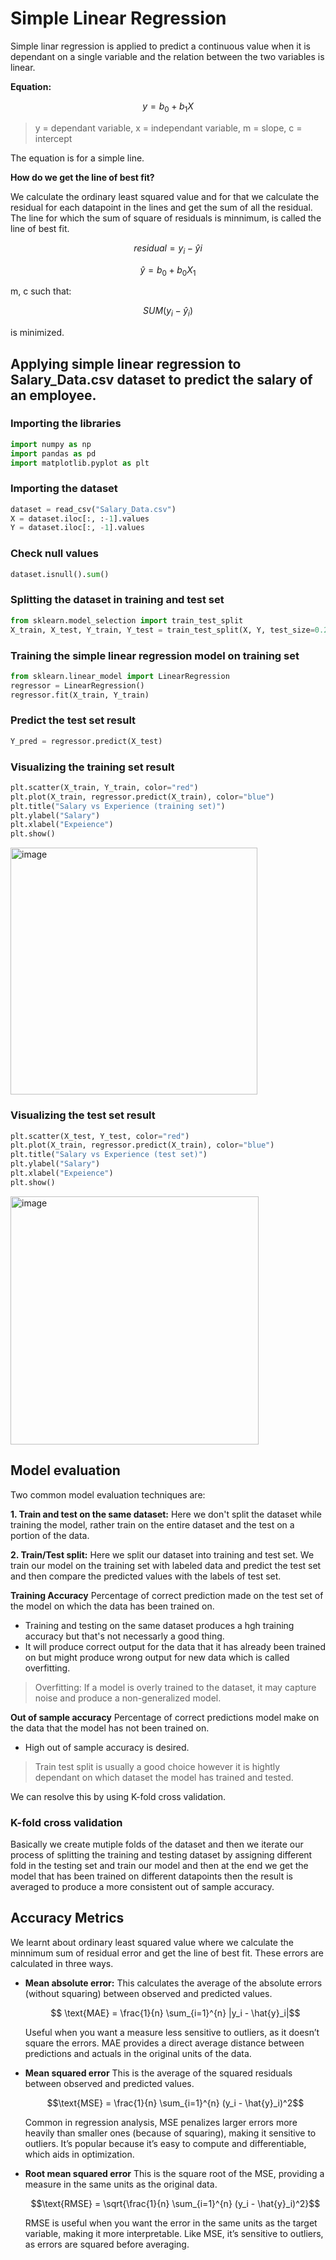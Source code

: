 # Simple Linear Regression

Simple linar regression is applied to predict a continuous value when it is dependant on a single variable and the relation between the two variables is linear.

**Equation:**

```math
y = b_{0} + b_{1}X
```

> y = dependant variable,
> x = independant variable,
> m = slope,
> c = intercept

The equation is for a simple line.

**How do we get the line of best fit?**

We calculate the ordinary least squared value and for that we calculate the residual for each datapoint in the lines and get the sum of all the residual. The line for which the sum of square of residuals is minnimum, is called the line of best fit.

```math
residual = y_{i} − \hat{y}{i}
```

```math
\hat{y} = b_{0} + b_{0}X_{1}
```

m, c such that:

```math
SUM(y_{i} - \hat{y}_{i})
```

is minimized.

## Applying simple linear regression to Salary_Data.csv dataset to predict the salary of an employee.

### Importing the libraries

```python
import numpy as np
import pandas as pd
import matplotlib.pyplot as plt
```

### Importing the dataset

```python
dataset = read_csv("Salary_Data.csv")
X = dataset.iloc[:, :-1].values
Y = dataset.iloc[:, -1].values
```

### Check null values

```python
dataset.isnull().sum()
```

### Splitting the dataset in training and test set

```python
from sklearn.model_selection import train_test_split
X_train, X_test, Y_train, Y_test = train_test_split(X, Y, test_size=0.2, random_state=0)
```

### Training the simple linear regression model on training set

```python
from sklearn.linear_model import LinearRegression
regressor = LinearRegression()
regressor.fit(X_train, Y_train)
```

### Predict the test set result

```python
Y_pred = regressor.predict(X_test)
```

### Visualizing the training set result

```python
plt.scatter(X_train, Y_train, color="red")
plt.plot(X_train, regressor.predict(X_train), color="blue")
plt.title("Salary vs Experience (training set)")
plt.ylabel("Salary")
plt.xlabel("Expeience")
plt.show()
```

<img width="395" alt="image" src="https://github.com/user-attachments/assets/efe7b980-5eab-482f-bf02-41bd1a132486">

### Visualizing the test set result

```python
plt.scatter(X_test, Y_test, color="red")
plt.plot(X_train, regressor.predict(X_train), color="blue")
plt.title("Salary vs Experience (test set)")
plt.ylabel("Salary")
plt.xlabel("Expeience")
plt.show()
```

<img width="397" alt="image" src="https://github.com/user-attachments/assets/b40ae7cc-a2f1-4dd9-8a60-b8c249645fa1">

## Model evaluation

Two common model evaluation techniques are:

**1. Train and test on the same dataset:**
Here we don't split the dataset while training the model, rather train on the entire dataset and the test on a portion of the data.

**2. Train/Test split:**
Here we split our dataset into training and test set. We train our model on the training set with labeled data and predict the test set and then compare the predicted values with the labels of test set.

**Training Accuracy**
Percentage of correct prediction made on the test set of the model on which the data has been trained on.

- Training and testing on the same dataset produces a hgh training accuracy but that's not necessarly a good thing.
- It will produce correct output for the data that it has already been trained on but might produce wrong output for new data which is called overfitting.

> Overfitting: If a model is overly trained to the dataset, it may capture noise and produce a non-generalized model.

**Out of sample accuracy**
Percentage of correct predictions model make on the data that the model has not been trained on.

- High out of sample accuracy is desired.

> Train test split is usually a good choice however it is hightly dependant on which dataset the model has trained and tested.

We can resolve this by using K-fold cross validation.

### K-fold cross validation

Basically we create mutiple folds of the dataset and then we iterate our process of splitting the training and testing dataset by assigning different fold in the testing set and train our model and then at the end we get the model that has been trained on different datapoints then the result is averaged to produce a more consistent out of sample accuracy.

## Accuracy Metrics

We learnt about ordinary least squared value where we calculate the minnimum sum of residual error and get the line of best fit.
These errors are calculated in three ways.

- **Mean absolute error:**
  This calculates the average of the absolute errors (without squaring) between observed and predicted values.

  ```math
    \text{MAE} = \frac{1}{n} \sum_{i=1}^{n} |y_i - \hat{y}_i|
  ```

  Useful when you want a measure less sensitive to outliers, as it doesn’t square the errors. MAE provides a direct average distance between predictions and actuals in the original units of the data.

- **Mean squared error**
  This is the average of the squared residuals between observed and predicted values.

  ```math
  \text{MSE} = \frac{1}{n} \sum_{i=1}^{n} (y_i - \hat{y}_i)^2
  ```
  Common in regression analysis, MSE penalizes larger errors more heavily than smaller ones (because of squaring), making it sensitive to outliers. It’s popular because it’s easy to compute and differentiable, which aids in optimization.

- **Root mean squared error**
  This is the square root of the MSE, providing a measure in the same units as the original data.
  
  ```math
  \text{RMSE} = \sqrt{\frac{1}{n} \sum_{i=1}^{n} (y_i - \hat{y}_i)^2}
  ``` 

  RMSE is useful when you want the error in the same units as the target variable, making it more interpretable. Like MSE, it’s sensitive to outliers, as errors are squared before averaging.

